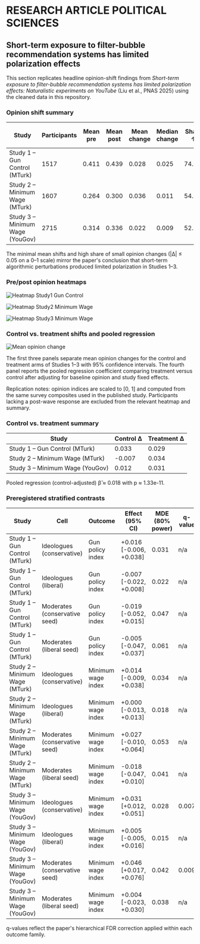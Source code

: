 # RESEARCH ARTICLE POLITICAL SCIENCES

## Short-term exposure to filter-bubble recommendation systems has limited polarization effects

This section replicates headline opinion-shift findings from _Short-term exposure to filter-bubble recommendation systems has limited polarization effects: Naturalistic experiments on YouTube_ (Liu et al., PNAS 2025) using the cleaned data in this repository.

### Opinion shift summary

| Study | Participants | Mean pre | Mean post | Mean change | Median change | Share ↑ | Share ↓ | Share \|Δ\| ≤ 0.05 |
| ------ | -------------- | ---------- | ----------- | ------------- | --------------- | --------- | --------- | ----------- |
| Study 1 – Gun Control (MTurk) | 1517 | 0.411 | 0.439 | 0.028 | 0.025 | 74.2% | 18.9% | 75.4% |
| Study 2 – Minimum Wage (MTurk) | 1607 | 0.264 | 0.300 | 0.036 | 0.011 | 54.0% | 39.5% | 49.0% |
| Study 3 – Minimum Wage (YouGov) | 2715 | 0.314 | 0.336 | 0.022 | 0.009 | 52.6% | 42.7% | 44.0% |

The minimal mean shifts and high share of small opinion changes (|Δ| ≤ 0.05 on a 0–1 scale) mirror the paper's conclusion that short-term algorithmic perturbations produced limited polarization in Studies 1–3.

### Pre/post opinion heatmaps

![Heatmap Study1 Gun Control](heatmap_study1_gun_control.png)

![Heatmap Study2 Minimum Wage](heatmap_study2_minimum_wage.png)

![Heatmap Study3 Minimum Wage](heatmap_study3_minimum_wage.png)

### Control vs. treatment shifts and pooled regression

![Mean opinion change](mean_opinion_change.png)

The first three panels separate mean opinion changes for the control and treatment arms of Studies 1–3 with 95% confidence intervals. The fourth panel reports the pooled regression coefficient comparing treatment versus control after adjusting for baseline opinion and study fixed effects.

Replication notes: opinion indices are scaled to [0, 1] and computed from the same survey composites used in the published study. Participants lacking a post-wave response are excluded from the relevant heatmap and summary.

### Control vs. treatment summary

| Study | Control Δ | Treatment Δ |
| ------ | ---------- | ------------ |
| Study 1 – Gun Control (MTurk) | 0.033 | 0.029 |
| Study 2 – Minimum Wage (MTurk) | -0.007 | 0.034 |
| Study 3 – Minimum Wage (YouGov) | 0.012 | 0.031 |

Pooled regression (control-adjusted) β̂ ≈ 0.018 with p ≈ 1.33e-11.

### Preregistered stratified contrasts

| Study | Cell | Outcome | Effect (95% CI) | MDE (80% power) | q-value | N |
| ------ | ---- | ------- | ---------------- | ---------------- | ------- | --- |
| Study 1 – Gun Control (MTurk) | Ideologues (conservative) | Gun policy index | +0.016 [-0.006, +0.038] | 0.031 | n/a | 1618 |
| Study 1 – Gun Control (MTurk) | Ideologues (liberal) | Gun policy index | -0.007 [-0.022, +0.008] | 0.022 | n/a | 1618 |
| Study 1 – Gun Control (MTurk) | Moderates (conservative seed) | Gun policy index | -0.019 [-0.052, +0.015] | 0.047 | n/a | 1618 |
| Study 1 – Gun Control (MTurk) | Moderates (liberal seed) | Gun policy index | -0.005 [-0.047, +0.037] | 0.061 | n/a | 1618 |
| Study 2 – Minimum Wage (MTurk) | Ideologues (conservative) | Minimum wage index | +0.014 [-0.009, +0.038] | 0.034 | n/a | 1637 |
| Study 2 – Minimum Wage (MTurk) | Ideologues (liberal) | Minimum wage index | +0.000 [-0.013, +0.013] | 0.018 | n/a | 1637 |
| Study 2 – Minimum Wage (MTurk) | Moderates (conservative seed) | Minimum wage index | +0.027 [-0.010, +0.064] | 0.053 | n/a | 1637 |
| Study 2 – Minimum Wage (MTurk) | Moderates (liberal seed) | Minimum wage index | -0.018 [-0.047, +0.010] | 0.041 | n/a | 1637 |
| Study 3 – Minimum Wage (YouGov) | Ideologues (conservative) | Minimum wage index | +0.031 [+0.012, +0.051] | 0.028 | 0.007 | 2715 |
| Study 3 – Minimum Wage (YouGov) | Ideologues (liberal) | Minimum wage index | +0.005 [-0.005, +0.016] | 0.015 | n/a | 2715 |
| Study 3 – Minimum Wage (YouGov) | Moderates (conservative seed) | Minimum wage index | +0.046 [+0.017, +0.076] | 0.042 | 0.009 | 2715 |
| Study 3 – Minimum Wage (YouGov) | Moderates (liberal seed) | Minimum wage index | +0.004 [-0.023, +0.030] | 0.038 | n/a | 2715 |
q-values reflect the paper's hierarchical FDR correction applied within each outcome family.
